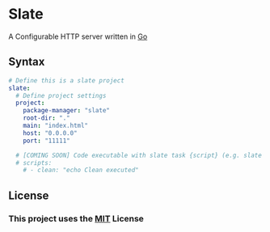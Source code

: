 # Slate

A Configurable HTTP server written in [Go](https://go.dev)

## Syntax
```yaml
# Define this is a slate project
slate:
  # Define project settings
  project:
    package-manager: "slate"
    root-dir: "."
    main: "index.html"
    host: "0.0.0.0"
    port: "11111"

  # [COMING SOON] Code executable with slate task {script} (e.g. slate task serve)
  # scripts:
    # - clean: "echo Clean executed"
```

## License
### This project uses the [MIT](LICENSE) License